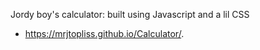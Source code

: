 Jordy boy's calculator: built using Javascript and a lil CSS
- https://mrjtopliss.github.io/Calculator/.
